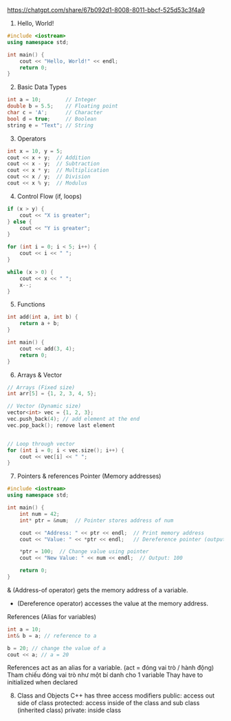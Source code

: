https://chatgpt.com/share/67b092d1-8008-8011-bbcf-525d53c3f4a9

1. Hello, World!
```cpp
#include <iostream>
using namespace std;

int main() {
    cout << "Hello, World!" << endl;
    return 0;
}
```

2. Basic Data Types
```cpp
int a = 10;        // Integer
double b = 5.5;    // Floating point
char c = 'A';      // Character
bool d = true;     // Boolean
string e = "Text"; // String
```

3. Operators
```cpp
int x = 10, y = 5;
cout << x + y;  // Addition
cout << x - y;  // Subtraction
cout << x * y;  // Multiplication
cout << x / y;  // Division
cout << x % y;  // Modulus
```

4. Control Flow (if, loops)
```cpp
if (x > y) {
    cout << "X is greater";
} else {
    cout << "Y is greater";
}

for (int i = 0; i < 5; i++) {
    cout << i << " ";
}

while (x > 0) {
    cout << x << " ";
    x--;
}
```
5. Functions
```cpp
int add(int a, int b) {
    return a + b;
}

int main() {
    cout << add(3, 4);
    return 0;
}
```

6. Arrays & Vector

```cpp
// Arrays (Fixed size)
int arr[5] = {1, 2, 3, 4, 5};

// Vector (Dynamic size)
vector<int> vec = {1, 2, 3};
vec.push_back(4); // add element at the end
vec.pop_back(); remove last element


// Loop through vector
for (int i = 0; i < vec.size(); i++) {
    cout << vec[i] << " ";
}

```

7. Pointers & references
Pointer (Memory addresses)
```cpp
#include <iostream>
using namespace std;

int main() {
    int num = 42;
    int* ptr = &num;  // Pointer stores address of num

    cout << "Address: " << ptr << endl;  // Print memory address
    cout << "Value: " << *ptr << endl;   // Dereference pointer (output: 42)

    *ptr = 100;  // Change value using pointer
    cout << "New Value: " << num << endl;  // Output: 100

    return 0;
}
```
& (Address-of operator) gets the memory address of a variable.
* (Dereference operator) accesses the value at the memory address.


References (Alias for variables)
```cpp
int a = 10;
int& b = a; // reference to a

b = 20; // change the value of a
cout << a; // a = 20
```

References act as an alias for a variable.   (act = đóng vai trò / hành động)
Tham chiếu đóng vai trò như một bí danh cho 1 variable
Thay have to initialized when declared


8. Class and Objects
C++ has three access modifiers
public: access out side of class
protected: access inside of the class and sub class (inherited class)
private: inside class

